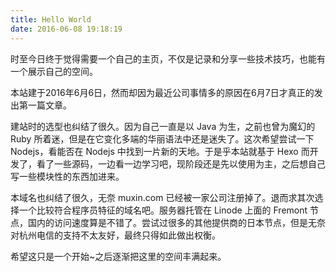 ```yaml
---
title: Hello World
date: 2016-06-08 19:18:19
---
```


时至今日终于觉得需要一个自己的主页，不仅是记录和分享一些技术技巧，也能有一个展示自己的空间。

本站建于2016年6月6日，然而却因为最近公司事情多的原因在6月7日才真正的发出第一篇文章。

建站时的选型也纠结了很久。因为自己一直是以 Java 为生，之前也曾为魔幻的 Ruby 所着迷，但是在它变化多端的华丽语法中还是迷失了。这次希望尝试一下 Nodejs，看能否在 Nodejs 中找到一片新的天地。于是乎本站就基于 Hexo 而开发了，看了一些源码，一边看一边学习吧，现阶段还是先以使用为主，之后想自己写一些模块性的东西加进来。

本域名也纠结了很久，无奈 muxin.com 已经被一家公司注册掉了。退而求其次选择一个比较符合程序员特征的域名吧。服务器托管在 Linode 上面的 Fremont 节点，国内的访问速度算是不错了。尝试过很多的其他提供商的日本节点，但是无奈对杭州电信的支持不太友好，最终只得如此做出权衡。

希望这只是一个开始~之后逐渐把这里的空间丰满起来。
